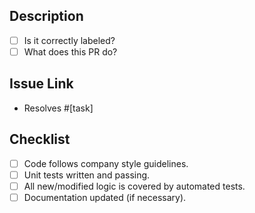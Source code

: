 ## Description

- [ ] Is it correctly labeled?
- [ ] What does this PR do?

## Issue Link

- Resolves #[task]

## Checklist

- [ ] Code follows company style guidelines.
- [ ] Unit tests written and passing.
- [ ] All new/modified logic is covered by automated tests.
- [ ] Documentation updated (if necessary).
